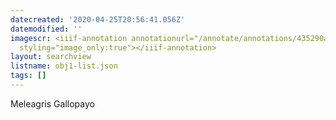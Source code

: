 ```yaml
---
datecreated: '2020-04-25T20:56:41.056Z'
datemodified: ''
imagescr: <iiif-annotation annotationurl="/annotate/annotations/435290ac-8737-11ea-a0b1-5254008afee6.json"
  styling="image_only:true"></iiif-annotation>
layout: searchview
listname: obj1-list.json
tags: []
---
```

Meleagris Gallopayo